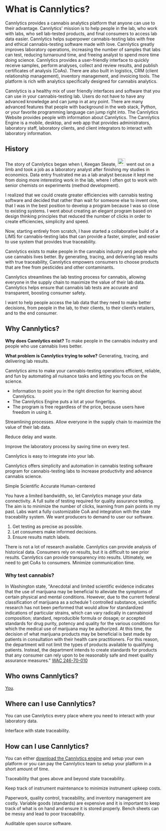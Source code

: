 # What is Cannlytics?

Cannlytics provides a cannabis analytics platform that anyone can use to their advantage. Cannlytics' mission is to help people in the lab, who work with labs, who sell lab-tested products, and final consumers to access lab data easier. Cannlytics helps superpower cannabis-testing labs with free and ethical cannabis-testing software made with love. Cannlytics greatly improves laboratory operations, increasing the number of samples that labs can test, reducing turnaround time, and freeing analyst to spend more time doing science. Cannlytics provides a user-friendly interface to quickly receive samples, perform analyses, collect and review results, and publish certificates of analysis (CoAs). There are also built in logistics, CRM (client relationship management), inventory management, and invoicing tools. The platform is rich with analytics specifically designed for cannabis analytics.

Cannlytics is a healthy mix of user friendly interfaces and software that you can use in your cannabis-testing lab. Users do not have to have any advanced knowledge and can jump in at any point. There are many advanced features that people with background in the web stack, Python, or your favorite programming language can jump right into. The Cannlytics Website provides people with information about Cannlytics. The Cannlytics Engine is a mobile, desktop, and web app that provides administrators, laboratory staff, laboratory clients, and client integrators to interact with laboratory information.

## History

The story of Cannlytics began when I, Keegan Skeate, <img height="24" width="24" alt="" src="https://cannlytics.com/static/cannlytics_website/images/logos/keeganskeate-robohash-human.png"> went out on a limb and took a job as a laboratory analyst after finishing my studies in economics. Data entry frustrated me as a lab analyst because it kept me from doing more interesting work in the lab, where I often got to work with senior chemists on experiments (method development).

I realized that we could create greater efficiencies with cannabis testing software and decided that rather than wait for someone else to invent one, that I was in the best position to develop a program because I was so close to existing  systems. I went about creating an elegant program based on design thinking principles that reduced the number of clicks in order to create efficiencies, simplicity and speed.

Now, starting entirely from scratch, I have started a collaborative build of a LIMS for cannabis-testing labs that can provide a faster, simpler, and easier to use system that provides true traceability.

Cannlytics exists to make people in the cannabis industry and people who use cannabis lives better. By generating, tracing, and delivering lab results with true traceability, Cannlytics empowers consumers to choose products that are free from pesticides and other contaminants.

Cannlytics streamlines the lab testing process for cannabis, allowing everyone in the supply chain to maximize the value of their lab data. Cannlytics helps ensure that cannabis lab tests are accurate and transparent, boosting consumer safety.

I want to help people access the lab data that they need to make better decisions, from people in the lab, to their clients, to their client’s retailers, and to the end consumer.

## Why Cannlytics?

**Why does Cannlytics exist?** To make people in the cannabis industry and people who use cannabis lives better.

**What problem is Cannlytics trying to solve?** Generating, tracing, and delivering lab results.

Cannlytics aims to make your cannabis-testing operations efficient, reliable, and fun by automating all nuisance tasks and letting you focus on the science.

* Information to point you in the right direction for learning about Cannlytics.
* The Cannlytics Engine puts a lot at your fingertips.
* The program is free regardless of the price, because users have freedom in using it.

Streamlining processes. Allow everyone in the supply chain to maximize the value of their lab data.

Reduce delay and waste.

Improve the laboratory process by saving time on every test.

Cannlytics is easy to integrate into your lab.

Cannlytics offers simplicity and automation in cannabis testing software program for cannabis-testing labs to increase productivity and advance cannabis science.

Simple
Scientific
Accurate
Human-centered

You have a limited bandwidth, so, let Cannlytics manage your data connectivity. A full suite of testing required for quality assurance testing. The aim is to minimize the number of clicks, learning from pain points in my past. Labs want a fully customizable CoA and integration with the state traceability system. We want producers to demand to user our software.

1.	Get testing as precise as possible.
2.	Let consumers make informed decisions.
3.	Ensure results match labels.

There is not a lot of research available. Cannlytics can provide analysis of historical data. Consumers rely on results, but it is difficult to see prior results. Cannlytics can provide transparency into results. Ultimately, we need to get CoAs to consumers. Minimize communication time.


### Why test cannabis?

In Washington state, "Anecdotal and limited scientific evidence indicates that the use of marijuana may be beneficial to alleviate the symptoms of certain physical and mental conditions. However, due to the current federal classification of marijuana as a schedule 1 controlled substance, scientific research has not been performed that would allow for standardized indications of particular strains, which can vary radically in cannabinoid composition; standard, reproducible formula or dosage; or accepted standards for drug purity, potency and quality for the various conditions for which the medical use of marijuana may be authorized. At this time, the decision of what marijuana products may be beneficial is best made by patients in consultation with their health care practitioners. For this reason, the department will not limit the types of products available to qualifying patients. Instead, the department intends to create standards for products that any consumer can rely upon to be reasonably safe and meet quality assurance measures." [WAC 246-70-010](https://apps.leg.wa.gov/wac/default.aspx?cite=246-70-010)


## Who owns Cannlytics?

[You](https://github.com/cannlytics).

## Where can I use Cannlytics?

You can use Cannlytics every place where you need to interact with your laboratory data.

Interface with state traceability.

## How can I use Cannlytics?

You can either [download the Cannlytics engine](https://github.com/cannlytics) and setup your own platform or you can pay the Cannlytics team to setup your platform in a short amount of time.

Traceability that goes above and beyond state traceability.

Keep track of instrument maintenance to minimize instrument upkeep costs.

Paperwork, quality control, traceability, and inventory management are costly. Variable goods (standards) are expensive and it is important to keep track of what is on hand and ensure it is stored properly. Bench sheets can be messy and lead to poor traceability.

Auditable open source software.

<!-- Truth -->
<!-- Virtue engenders good fortune. -->
<!-- The Cannlytics Pheonix -->
<!-- Hardships build muscle. -->
